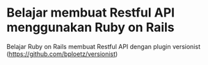 # Belajar membuat Restful API menggunakan Ruby on Rails

Belajar Ruby on Rails membuat Restful API
dengan plugin versionist (https://github.com/bploetz/versionist)